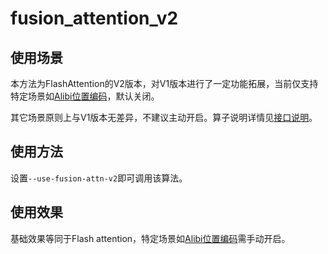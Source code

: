 # fusion_attention_v2

## 使用场景

本方法为FlashAttention的V2版本，对V1版本进行了一定功能拓展，当前仅支持特定场景如[Alibi位置编码](./alibi.md)，默认关闭。

其它场景原则上与V1版本无差异，不建议主动开启。算子说明详情见[接口说明](../ops/fusion_attention.md)。

## 使用方法

设置`--use-fusion-attn-v2`即可调用该算法。

## 使用效果

基础效果等同于Flash attention，特定场景如[Alibi位置编码](./alibi.md)需手动开启。
